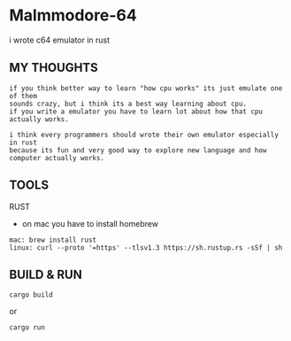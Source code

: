 # Malmmodore-64
i wrote c64 emulator in rust

## MY THOUGHTS
```
if you think better way to learn "how cpu works" its just emulate one of them
sounds crazy, but i think its a best way learning about cpu.
if you write a emulator you have to learn lot about how that cpu actually works.

i think every programmers should wrote their own emulator especially in rust
because its fun and very good way to explore new language and how computer actually works.
```

## TOOLS
RUST
- on mac you have to install homebrew
```
mac: brew install rust
linux: curl --proto '=https' --tlsv1.3 https://sh.rustup.rs -sSf | sh
```

## BUILD & RUN
```
cargo build
```
or
```
cargo run
```

